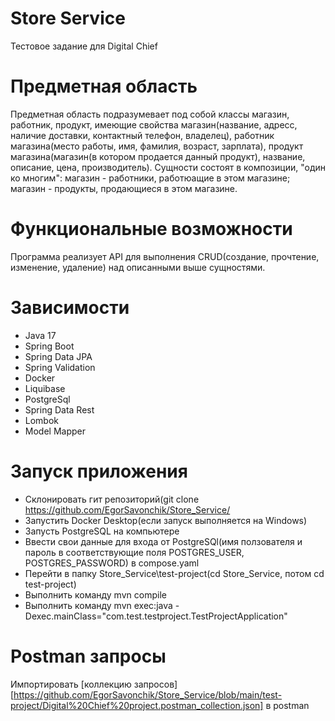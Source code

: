 # Store Service
Тестовое задание для Digital Chief
# Предметная область
Предметная область подразумевает под собой классы магазин, работник, продукт, имеющие свойства магазин(название, адресс, наличие доставки, контактный телефон, владелец), работник магазина(место работы, имя, фамилия, возраст, зарплата), продукт магазина(магазин(в котором продается данный продукт), название, описание, цена, производитель). Сущности состоят в композиции, "один ко многим": магазин - работники, работюащие в этом магазине; магазин - продукты, продающиеся в этом магазине.
# Функциональные возможности
Программа реализует API для выполнения CRUD(создание, прочтение, изменение, удаление) над описанными выше сущностями.
# Зависимости
* Java 17
* Spring Boot
* Spring Data JPA
* Spring Validation
* Docker
* Liquibase
* PostgreSql
* Spring Data Rest
* Lombok
* Model Mapper
# Запуск приложения
* Склонировать гит репозиторий(git clone https://github.com/EgorSavonchik/Store_Service/
* Запустить Docker Desktop(если запуск выполняется на Windows)
* Запусть PostgreSQL на компьютере
* Ввести свои данные для входа от PostgreSQl(имя ползователя и пароль в соответствующие поля POSTGRES_USER, POSTGRES_PASSWORD) в compose.yaml
* Перейти в папку Store_Service\test-project(cd Store_Service, потом cd test-project)
* Выполнить команду mvn compile
* Выполнить команду mvn exec:java -Dexec.mainClass="com.test.testproject.TestProjectApplication"
# Postman запросы
Импортировать [коллекцию запросов][https://github.com/EgorSavonchik/Store_Service/blob/main/test-project/Digital%20Chief%20project.postman_collection.json] в postman
